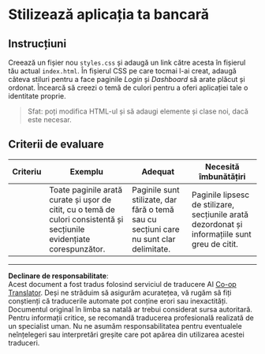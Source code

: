 <!--
CO_OP_TRANSLATOR_METADATA:
{
  "original_hash": "474f3ab1ee755ca980fc9104a0316e17",
  "translation_date": "2025-08-28T07:36:35+00:00",
  "source_file": "7-bank-project/2-forms/assignment.md",
  "language_code": "ro"
}
-->
# Stilizează aplicația ta bancară

## Instrucțiuni

Creează un fișier nou `styles.css` și adaugă un link către acesta în fișierul tău actual `index.html`. În fișierul CSS pe care tocmai l-ai creat, adaugă câteva stiluri pentru a face paginile *Login* și *Dashboard* să arate plăcut și ordonat. Încearcă să creezi o temă de culori pentru a oferi aplicației tale o identitate proprie.

> Sfat: poți modifica HTML-ul și să adaugi elemente și clase noi, dacă este necesar.

## Criterii de evaluare

| Criteriu | Exemplu                                                                                                                | Adequat                                                                       | Necesită îmbunătățiri                                                                       |
| -------- | ---------------------------------------------------------------------------------------------------------------------- | ----------------------------------------------------------------------------- | ------------------------------------------------------------------------------------------- |
|          | Toate paginile arată curate și ușor de citit, cu o temă de culori consistentă și secțiunile evidențiate corespunzător. | Paginile sunt stilizate, dar fără o temă sau cu secțiuni care nu sunt clar delimitate. | Paginile lipsesc de stilizare, secțiunile arată dezordonat și informațiile sunt greu de citit. |

---

**Declinare de responsabilitate**:  
Acest document a fost tradus folosind serviciul de traducere AI [Co-op Translator](https://github.com/Azure/co-op-translator). Deși ne străduim să asigurăm acuratețea, vă rugăm să fiți conștienți că traducerile automate pot conține erori sau inexactități. Documentul original în limba sa natală ar trebui considerat sursa autoritară. Pentru informații critice, se recomandă traducerea profesională realizată de un specialist uman. Nu ne asumăm responsabilitatea pentru eventualele neînțelegeri sau interpretări greșite care pot apărea din utilizarea acestei traduceri.